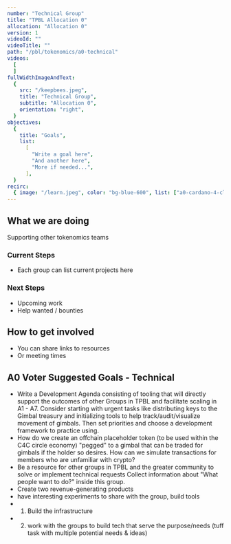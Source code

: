 ```yaml
---
number: "Technical Group"
title: "TPBL Allocation 0"
allocation: "Allocation 0"
version: 1
videoId: ""
videoTitle: ""
path: "/pbl/tokenomics/a0-technical"
videos:
  [
  ]
fullWidthImageAndText:
  {
    src: "/keepbees.jpeg",
    title: "Technical Group",
    subtitle: "Allocation 0",
    orientation: "right",
  }
objectives:
  {
    title: "Goals",
    list:
      [
        "Write a goal here",
        "And another here",
        "More if needed...",
      ],
  }
recirc:
  { image: "/learn.jpeg", color: "bg-blue-600", list: ["a0-cardano-4-climate", "a0-littlefish-foundation"] }
---
```


## What we are doing
Supporting other tokenomics teams

### Current Steps
- Each group can list current projects here

### Next Steps
- Upcoming work
- Help wanted / bounties

## How to get involved
- You can share links to resources
- Or meeting times

## A0 Voter Suggested Goals - Technical
- Write a Development Agenda consisting of tooling that will directly support the outcomes of other Groups in TPBL and facilitate scaling in A1 - A7. Consider starting with urgent tasks like distributing keys to the Gimbal treasury and initializing tools to help track/audit/visualize movement of gimbals. Then set priorities and choose a development framework to practice using.
- How do we create an offchain placeholder token (to be used within the C4C circle economy) "pegged" to a gimbal that can be traded for gimbals if the holder so desires. How can we simulate transactions for members who are unfamiliar with crypto?
- Be a resource for other groups in TPBL and the greater community to solve or implement technical requests	Collect information about "What people want to do?" inside this group.
- Create two revenue-generating products
- have interesting experiments to share with the group, build tools
- 1. Build the infrastructure
- 2. work with the groups to build tech that serve the purpose/needs (tuff task with multiple potential needs & ideas)